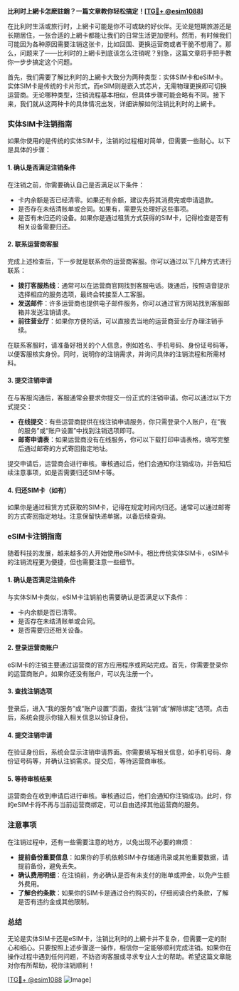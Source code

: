 **比利时上網卡怎麽註銷？一篇文章教你轻松搞定！[[TG💪+ @esim1088](https://t.me/s/esim1088)]**

在比利时生活或旅行时，上網卡可能是你不可或缺的好伙伴。无论是短期旅游还是长期居住，一张合适的上網卡都能让我们的日常生活更加便利。然而，有时候我们可能因为各种原因需要注销这张卡，比如回国、更换运营商或者干脆不想用了。那么，问题来了——比利时的上網卡到底该怎么注销呢？别急，这篇文章将手把手教你一步步搞定这个问题。

首先，我们需要了解比利时的上網卡大致分为两种类型：实体SIM卡和eSIM卡。实体SIM卡是传统的卡片形式，而eSIM则是嵌入式芯片，无需物理更换即可切换运营商。无论哪种类型，注销流程基本相似，但具体步骤可能会略有不同。接下来，我们就从这两种卡的具体情况出发，详细讲解如何注销比利时的上網卡。

### 实体SIM卡注销指南

如果你使用的是传统的实体SIM卡，注销的过程相对简单，但需要一些耐心。以下是具体的步骤：

#### 1. 确认是否满足注销条件
在注销之前，你需要确认自己是否满足以下条件：
- 卡内余额是否已经清零。如果还有余额，建议先将其消费完或申请退款。
- 是否存在未结清账单或合同。如果有，需要先处理好这些事项。
- 是否有未归还的设备。如果你是通过租赁方式获得的SIM卡，记得检查是否有相关设备需要归还。

#### 2. 联系运营商客服
完成上述检查后，下一步就是联系你的运营商客服。你可以通过以下几种方式进行联系：
- **拨打客服热线**：通常可以在运营商官网找到客服电话。拨通后，按照语音提示选择相应的服务选项，最终会转接至人工客服。
- **发送邮件**：许多运营商也提供电子邮件服务，你可以通过官方网站找到客服邮箱并发送注销请求。
- **前往营业厅**：如果你方便的话，可以直接去当地的运营商营业厅办理注销手续。

在联系客服时，请准备好相关的个人信息，例如姓名、手机号码、身份证号码等，以便客服核实身份。同时，说明你的注销需求，并询问具体的注销流程和所需材料。

#### 3. 提交注销申请
在与客服沟通后，客服通常会要求你提交一份正式的注销申请。你可以通过以下方式提交：
- **在线提交**：有些运营商提供在线注销申请服务，你只需登录个人账户，在“我的服务”或“账户设置”中找到注销选项即可。
- **邮寄申请表**：如果运营商没有在线服务，你可以下载打印申请表格，填写完整后通过邮寄的方式寄回指定地址。

提交申请后，运营商会进行审核。审核通过后，他们会通知你注销成功，并告知后续注意事项，如是否需要归还SIM卡等。

#### 4. 归还SIM卡（如有）
如果你是通过租赁方式获取的SIM卡，记得在规定时间内归还。通常可以通过邮寄的方式寄回指定地址。注意保留快递单据，以备后续查询。

### eSIM卡注销指南

随着科技的发展，越来越多的人开始使用eSIM卡。相比传统实体SIM卡，eSIM卡的注销流程更为便捷，但也需要注意一些细节。

#### 1. 确认是否满足注销条件
与实体SIM卡类似，eSIM卡注销前也需要确认是否满足以下条件：
- 卡内余额是否已清零。
- 是否存在未结清账单或合同。
- 是否需要归还相关设备。

#### 2. 登录运营商账户
eSIM卡的注销主要通过运营商的官方应用程序或网站完成。首先，你需要登录你的运营商账户。如果你还没有账户，可以先注册一个。

#### 3. 查找注销选项
登录后，进入“我的服务”或“账户设置”页面，查找“注销”或“解除绑定”选项。点击后，系统会提示你输入相关信息以验证身份。

#### 4. 提交注销申请
在验证身份后，系统会显示注销申请界面。你需要填写相关信息，如手机号码、身份证号码等，并确认注销需求。提交后，等待运营商审核。

#### 5. 等待审核结果
运营商会在收到申请后进行审核。审核通过后，他们会通知你注销成功。此时，你的eSIM卡将不再与当前运营商绑定，可以自由选择其他运营商的服务。

### 注意事项

在注销过程中，还有一些需要注意的地方，以免出现不必要的麻烦：
- **提前备份重要信息**：如果你的手机依赖SIM卡存储通讯录或其他重要数据，请提前备份，避免丢失。
- **确认费用明细**：在注销前，务必确认是否有未支付的账单或押金，以免产生额外费用。
- **了解合约条款**：如果你的SIM卡是通过合约购买的，仔细阅读合约条款，了解是否有违约金或其他限制。

### 总结

无论是实体SIM卡还是eSIM卡，注销比利时的上網卡并不复杂，但需要一定的耐心和细心。只要按照上述步骤逐一操作，相信你一定能够顺利完成注销。如果你在操作过程中遇到任何问题，不妨咨询客服或寻求专业人士的帮助。希望这篇文章能对你有所帮助，祝你注销顺利！

[[TG💪+ @esim1088](https://t.me/s/esim1088) ![Image](https://i.postimg.cc/4NQfJmqS/Snipaste-2025-05-13-00-14-12.png)]